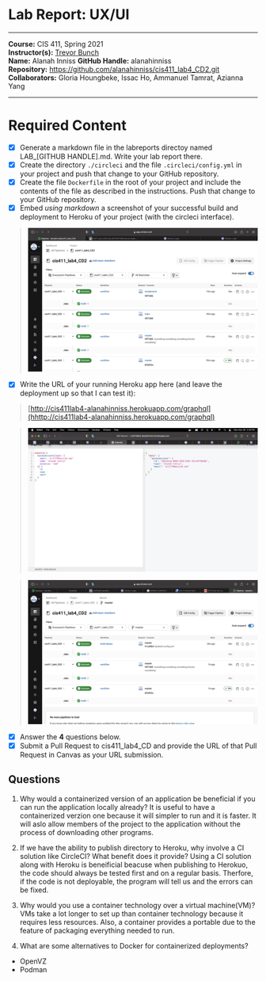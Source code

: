 # Lab Report: UX/UI
___
**Course:** CIS 411, Spring 2021  
**Instructor(s):** [Trevor Bunch](https://github.com/trevordbunch)  
**Name:** Alanah Inniss 
**GitHub Handle:** alanahinniss  
**Repository:** https://github.com/alanahinniss/cis411_lab4_CD2.git  
**Collaborators:** Gloria Houngbeke, Issac Ho, Ammanuel Tamrat, Azianna Yang
___

# Required Content

- [x] Generate a markdown file in the labreports directoy named LAB_[GITHUB HANDLE].md. Write your lab report there.
- [x] Create the directory ```./circleci``` and the file ```.circleci/config.yml``` in your project and push that change to your GitHub repository.
- [x] Create the file ```Dockerfile``` in the root of your project and include the contents of the file as described in the instructions. Push that change to your GitHub repository.
- [x] Embed _using markdown_ a screenshot of your successful build and deployment to Heroku of your project (with the circleci interface).  
> ![Successful Build](../assets/Screen%20Shot%202022-03-28%20at%2012.49.50%20AM.png)

- [x] Write the URL of your running Heroku app here (and leave the deployment up so that I can test it):  
> [http://cis411lab4-alanahinniss.herokuapp.com/graphql](hhttp://cis411lab4-alanahinniss.herokuapp.com/graphql)  

> ![GraphQL](../assets/graphql.png)

> ![Successful Test on Deployed URL](../assets/Screen%20Shot%202022-03-28%20at%201.20.45%20AM.png)
> 
- [x] Answer the **4** questions below.
- [x] Submit a Pull Request to cis411_lab4_CD and provide the URL of that Pull Request in Canvas as your URL submission.

## Questions
1. Why would a containerized version of an application be beneficial if you can run the application locally already?
It is useful to have a containerized verzion one because it will simpler to run and it is faster. It will aslo allow members of the project to the application without the process of downloading other programs. 

2. If we have the ability to publish directory to Heroku, why involve a CI solution like CircleCI? What benefit does it provide?
Using a CI solution along with Heroku is beneificial beacuse when publishing to Herokuo, the code should always be tested first and on a regular basis. Therfore, if the code is not deployable, the program will tell us and the errors can be fixed. 

3. Why would you use a container technology over a virtual machine(VM)?
VMs take a lot longer to set up than container technology because it requires less resources. Also, a container provides a portable due to the feature of packaging everything needed to run.

4. What are some alternatives to Docker for containerized deployments?
- OpenVZ
- Podman